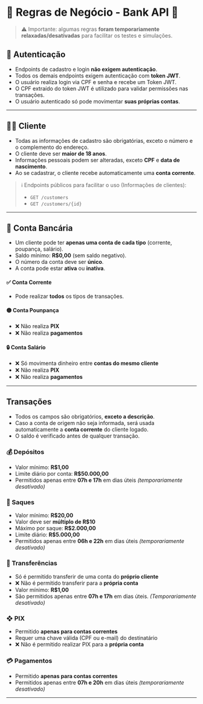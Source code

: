 # 📄 Regras de Negócio - Bank API 🏦

> ⚠️ Importante: algumas regras **foram temporariamente relaxadas/desativadas** para facilitar os testes e simulações.

## 🔐 Autenticação
- Endpoints de cadastro e login **não exigem autenticação**.
- Todos os demais endpoints exigem autenticação com **token JWT**.
- O usuário realiza login via CPF e senha e recebe um Token JWT.
- O CPF extraído do token JWT é utilizado para validar permissões nas transações.
- O usuário autenticado só pode movimentar **suas próprias contas**.


---
## 🧑‍💼 Cliente

- Todas as informações de cadastro são obrigatórias, exceto o número e o complemento do endereço.
- O cliente deve ser **maior de 18 anos**.
- Informações pessoais podem ser alteradas, exceto **CPF** e **data de nascimento**.
- Ao se cadastrar, o cliente recebe automaticamente uma **conta corrente**.

> ℹ️ Endpoints públicos para facilitar o uso  (Informações de clientes):
> - `GET /customers`
> - `GET /customers/{id}`
--- 

## 📌 Conta Bancária
- Um cliente pode ter **apenas uma conta de cada tipo** (corrente, poupança, salário).
- Saldo mínimo: **R$0,00** (sem saldo negativo).
- O número da conta deve ser **único**.
- A conta pode estar **ativa** ou **inativa**.

#### ✅ Conta Corrente
- Pode realizar **todos** os tipos de transações.

#### 🟡 Conta Pounpança
- ❌ Não realiza **PIX**
- ❌ Não realiza **pagamentos**

#### 🔒 Conta Salário
- ❌ Só movimenta dinheiro entre **contas do mesmo cliente**
- ❌ Não realiza **PIX**
- ❌ Não realiza **pagamentos**

--- 
## Transações

- Todos os campos são obrigatórios, **exceto a descrição**.
- Caso a conta de origem não seja informada, será usada automaticamente a **conta corrente** do cliente logado.
- O saldo é verificado antes de qualquer transação.

### 💰 Depósitos
- Valor mínimo: **R$1,00**
- Limite diário por conta: **R$50.000,00**
- Permitidos apenas entre **07h e 17h** em dias úteis *(temporariamente desativado)*

### 💸 Saques
- Valor mínimo: **R$20,00**
- Valor deve ser **múltiplo de R$10**
- Máximo por saque: **R$2.000,00**
- Limite diário: **R$5.000,00**
- Permitidos apenas entre **06h e 22h** em dias úteis *(temporariamente desativado)*

### 🔄 Transferências
- Só é permitido transferir de uma conta do **próprio cliente**
- ❌ Não é permitido transferir para a **própria conta**
- Valor mínimo: **R$1,00**
- São permitidos apenas entre **07h e 17h** em dias úteis. _(Temporariamente desativado)_

### ❖ PIX
- Permitido **apenas para contas correntes**
- Requer uma chave válida (CPF ou e-mail) do destinatário
- ❌ Não é permitido realizar PIX para a **própria conta**

### 💳 Pagamentos
- Permitido **apenas para contas correntes**
- Permitidos apenas entre **07h e 20h** em dias úteis *(temporariamente desativado)*


--- 